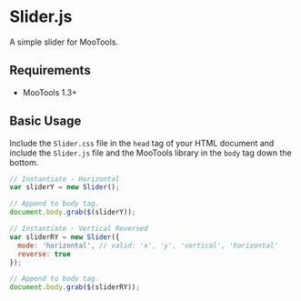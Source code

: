 Slider.js
=========

A simple slider for MooTools.

Requirements
------------
* MooTools 1.3+

Basic Usage
-----------
Include the ```Slider.css``` file in the ```head``` tag of your HTML document and include the
```Slider.js``` file and the MooTools library in the ```body``` tag down the bottom.

```js
// Instantiate - Horizontal
var sliderY = new Slider();

// Append to body tag.
document.body.grab($(sliderY));
```

```js
// Instantiate - Vertical Reversed
var sliderRY = new Slider({
  mode: 'horizontal', // valid: 'x', 'y', 'vertical', 'horizontal'
  reverse: true
});

// Append to body tag.
document.body.grab($(sliderRY));
```
